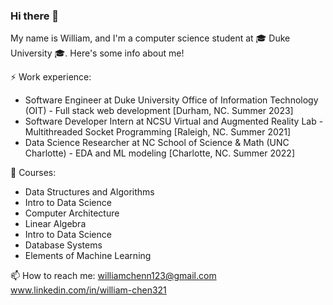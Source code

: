 ### Hi there 👋

My name is William, and I'm a computer science student at 🎓 Duke University 🎓. Here's some info about me!

⚡ Work experience:
- Software Engineer at Duke University Office of Information Technology (OIT) - Full stack web development [Durham, NC. Summer 2023]
- Software Developer Intern at NCSU Virtual and Augmented Reality Lab - Multithreaded Socket Programming [Raleigh, NC. Summer 2021]
- Data Science Researcher at NC School of Science & Math (UNC Charlotte) - EDA and ML modeling [Charlotte, NC. Summer 2022]



🌱 Courses:
- Data Structures and Algorithms
- Intro to Data Science
- Computer Architecture
- Linear Algebra
- Intro to Data Science
- Database Systems
- Elements of Machine Learning

📫 How to reach me: 
williamchenn123@gmail.com
www.linkedin.com/in/william-chen321
